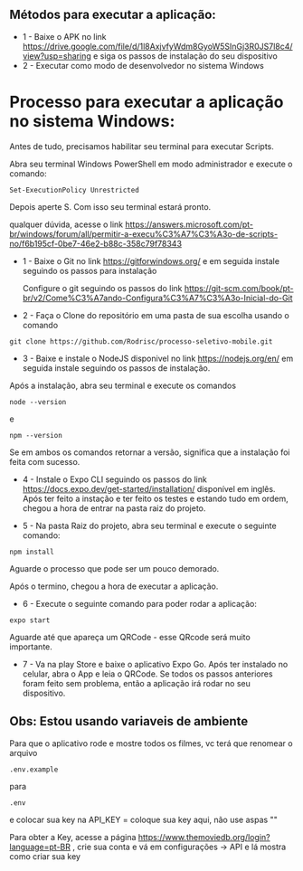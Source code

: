##

## Métodos para executar a aplicação:

* 1 - Baixe o APK no link https://drive.google.com/file/d/1l8AxjvfyWdm8GyoW5SInGj3R0JS7l8c4/view?usp=sharing e siga os passos de instalação do seu dispositivo
* 2 - Executar como modo de desenvolvedor no sistema Windows

##

# Processo para executar a aplicação no sistema Windows:

Antes de tudo, precisamos habilitar seu terminal para executar Scripts.

Abra seu terminal Windows PowerShell em modo administrador e execute o comando:

```
Set-ExecutionPolicy Unrestricted
```

Depois aperte S. Com isso seu terminal estará pronto.

qualquer dúvida, acesse o link https://answers.microsoft.com/pt-br/windows/forum/all/permitir-a-execu%C3%A7%C3%A3o-de-scripts-no/f6b195cf-0be7-46e2-b88c-358c79f78343

* 1 - Baixe o Git no link https://gitforwindows.org/ e em seguida instale seguindo os passos para instalação

  Configure o git seguindo os passos do link https://git-scm.com/book/pt-br/v2/Come%C3%A7ando-Configura%C3%A7%C3%A3o-Inicial-do-Git
  
* 2 - Faça o Clone do repositório em uma pasta de sua escolha usando o comando 
```
git clone https://github.com/Rodrisc/processo-seletivo-mobile.git
```

* 3 - Baixe e instale o NodeJS disponivel no link https://nodejs.org/en/ em seguida instale seguindo os passos de instalação.

Após a instalação, abra seu terminal e execute os comandos <br/>
```
node --version
```
e 

```
npm --version
```

Se em ambos os comandos retornar a versão, significa que a instalação foi feita com sucesso.

* 4 - Instale o Expo CLI seguindo os passos do link https://docs.expo.dev/get-started/installation/ disponível em inglês.
Após ter feito a instação e ter feito os testes e estando tudo em ordem, chegou a hora de entrar na pasta raiz do projeto.

* 5 - Na pasta Raiz do projeto, abra seu terminal e execute o seguinte comando:
```
npm install
```

Aguarde o processo que pode ser um pouco demorado.

Após o termino, chegou a hora de executar a aplicação.

* 6 - Execute o seguinte comando para poder rodar a aplicação:
```
expo start
```

Aguarde até que apareça um QRCode -  esse QRcode será muito importante.

* 7 - Va na play Store e baixe o aplicativo Expo Go.
Após ter instalado no celular, abra o App e leia o QRCode.
Se todos os passos anteriores foram feito sem problema, então a aplicação irá rodar no seu dispositivo.

## Obs: Estou usando variaveis de ambiente

Para que o aplicativo rode e mostre todos os filmes, vc terá que renomear o arquivo

```
.env.example
```
 para
```
.env
```

e colocar sua key na API_KEY = coloque sua key aqui, não use aspas ""

Para obter a Key, acesse a página https://www.themoviedb.org/login?language=pt-BR , crie sua conta e vá em configurações -> API e lá mostra como criar sua key
